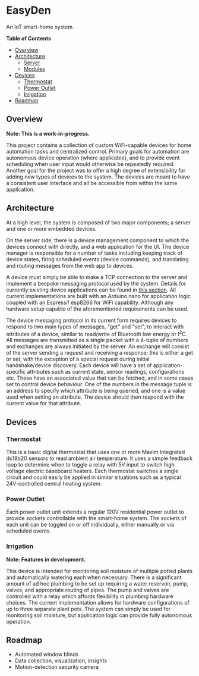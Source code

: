 # EasyDen

An IoT smart-home system.

**Table of Contents**
- [Overview](#overview)
- [Architecture](#architecture)
    - [Server](#server)
    - [Modules](#modules)
- [Devices](#devices)
    - [Thermostat](#thermostat)
    - [Power Outlet](#power-outlet)
    - [Irrigation](#irrigation)
- [Roadmap](#roadmap)


## Overview

**Note: This is a work-in-progress.**

This project contains a collection of custom WiFi-capable devices for home automation tasks and centralized control.
Primary goals for automation are autonomous device operation (where applicable), and to provide event scheduling when user input would otherwise be repeatedly required.
Another goal for the project was to offer a high degree of extensibility for adding new types of devices to the system. The devices are meant to have a consistent user interface and all be accessible from within the same application.

## Architecture

At a high level, the system is composed of two major components; a server and one or more embedded devices.

On the server side, there is a device management component to which the devices connect with directly, and a web application for the UI.
The device manager is responsible for a number of tasks including keeping track of device states, firing scheduled events (device commands), and translating and routing messages from the web app to devices.

A device must simply be able to make a TCP connection to the server and implement a bespoke messaging protocol used by the system.
Details for currently existing device applications can be found in [this section](#devices). All current implementations are built with an Arduino nano for application logic coupled with an Espressif esp8266 for WiFi capability. Although any hardware setup capable of the aforementioned requirements can be used.  

The device messaging protocol in its current form requires devices to respond to two main types of messages, "get" and "set", to interact with attributes of a device, similar to read/write of Bluetooth low energy or I<sup>2</sup>C. All messages are transmitted as a single packet with a 4-tuple of numbers and exchanges are always initiated by the server. An exchange will consist of the server sending a request and receiving a response; this is either a get or set, with the exception of a special request during initial handshake/device discovery.
Each device will have a set of application-specific attributes such as current state, sensor readings, configurations etc. These have an associated value that can be fetched, and in some cases set to control device behaviour. One of the numbers in the message tuple is an address to specify which attribute is being queried, and one is a value used when setting an attribute. The device should then respond with the current value for that attribute.


## Devices 
### Thermostat
This is a basic digital thermostat that uses one or more Maxim Integrated ds18b20 sensors to read ambient air temperature. It uses a simple feedback loop to determine when to toggle a relay with 5V input to switch high voltage electric baseboard heaters. Each thermostat switches a single circuit and could easily be applied in similar situations such as a typical 24V-controlled central heating system.

### Power Outlet
Each power outlet unit extends a regular 120V residential power outlet to provide sockets controllable with the smart-home system.
The sockets of each unit can be toggled on or off individually, either manually or via scheduled events.

### Irrigation

**Note: Features in development.**

This device is intended for monitoring soil moisture of multiple potted plants and automatically watering each when necessary.
There is a significant amount of ad hoc plumbing to be set up requiring a water reservoir, pump, valves, and appropriate routing of pipes. The pump and valves are controlled with a relay which affords flexibility in plumbing hardware choices. The current implementation allows for hardware configurations of up to three separate plant pots.
The system can simply be used for monitoring soil moisture, but application logic can provide fully autonomous operation.

## Roadmap

- Automated window blinds
- Data collection, visualization, insights
- Motion-detection security camera

